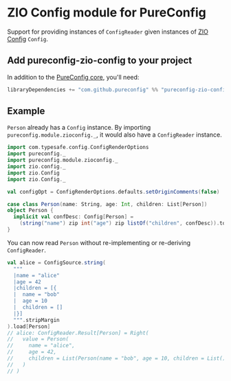 # ZIO Config module for PureConfig

Support for providing instances of `ConfigReader` given instances of [ZIO Config](https://zio.github.io/zio-config/) `Config`.

## Add pureconfig-zio-config to your project

In addition to the [PureConfig core](https://github.com/pureconfig/pureconfig), you'll need:

```scala
libraryDependencies += "com.github.pureconfig" %% "pureconfig-zio-config" % "0.17.9"
```

## Example

`Person` already has a `Config` instance.
By importing `pureconfig.module.zioconfig._`, it would also have a `ConfigReader` instance.

```scala
import com.typesafe.config.ConfigRenderOptions
import pureconfig._
import pureconfig.module.zioconfig._
import zio.config._
import zio.Config
import zio.Config._

val configOpt = ConfigRenderOptions.defaults.setOriginComments(false)

case class Person(name: String, age: Int, children: List[Person])
object Person {
  implicit val confDesc: Config[Person] =
    (string("name") zip int("age") zip listOf("children", confDesc)).to[Person]
}
```

You can now read `Person` without re-implementing or re-deriving `ConfigReader`.

```scala
val alice = ConfigSource.string(
  """
  |name = "alice"
  |age = 42
  |children = [{
  |  name = "bob"
  |  age = 10
  |  children = []
  |}]
  """.stripMargin
).load[Person]
// alice: ConfigReader.Result[Person] = Right(
//   value = Person(
//     name = "alice",
//     age = 42,
//     children = List(Person(name = "bob", age = 10, children = List()))
//   )
// )
```

